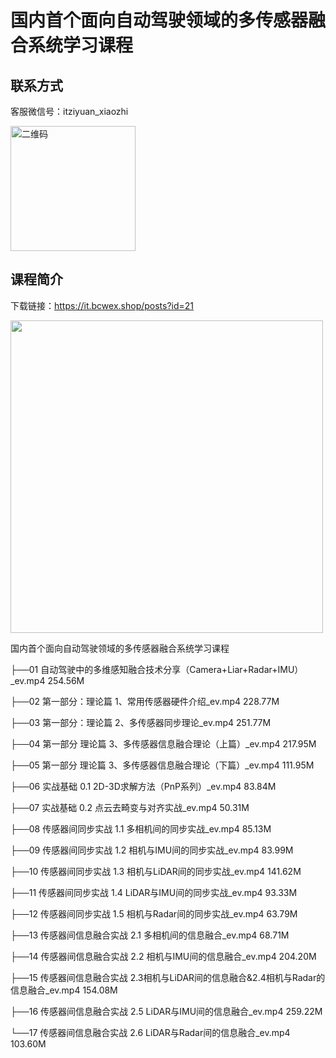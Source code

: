 # 国内首个面向自动驾驶领域的多传感器融合系统学习课程

## 联系方式

客服微信号：itziyuan_xiaozhi

<img src="https://ziyuanyun.oss-cn-guangzhou.aliyuncs.com/common/20240614073449/666b82192834a.jpg" width="200" height="200" alt="二维码">

## 课程简介

下载链接：https://it.bcwex.shop/posts?id=21

<img src="https://ziyuanyun.oss-cn-guangzhou.aliyuncs.com/yun/20240515151526/6644610e60d07.jpg" width="500" alt="">

  

 国内首个面向自动驾驶领域的多传感器融合系统学习课程



 ├──01 自动驾驶中的多维感知融合技术分享（Camera+Liar+Radar+IMU）_ev.mp4 254.56M

 ├──02 第一部分：理论篇 1、常用传感器硬件介绍_ev.mp4 228.77M

 ├──03 第一部分：理论篇 2、多传感器同步理论_ev.mp4 251.77M

 ├──04 第一部分 理论篇 3、多传感器信息融合理论（上篇）_ev.mp4 217.95M

 ├──05 第一部分 理论篇 3、多传感器信息融合理论（下篇）_ev.mp4 111.95M

 ├──06 实战基础 0.1 2D-3D求解方法（PnP系列）_ev.mp4 83.84M

 ├──07 实战基础 0.2 点云去畸变与对齐实战_ev.mp4 50.31M

 ├──08 传感器间同步实战 1.1 多相机间的同步实战_ev.mp4 85.13M

 ├──09 传感器间同步实战 1.2 相机与IMU间的同步实战_ev.mp4 83.99M

 ├──10 传感器间同步实战 1.3 相机与LiDAR间的同步实战_ev.mp4 141.62M

 ├──11 传感器间同步实战 1.4 LiDAR与IMU间的同步实战_ev.mp4 93.33M

 ├──12 传感器间同步实战 1.5 相机与Radar间的同步实战_ev.mp4 63.79M

 ├──13 传感器间信息融合实战 2.1 多相机间的信息融合_ev.mp4 68.71M

 ├──14 传感器间信息融合实战 2.2 相机与IMU间的信息融合_ev.mp4 204.20M

 ├──15 传感器间信息融合实战 2.3相机与LiDAR间的信息融合&amp;2.4相机与Radar的信息融合_ev.mp4 154.08M

 ├──16 传感器间信息融合实战 2.5 LiDAR与IMU间的信息融合_ev.mp4 259.22M

 └──17 传感器间信息融合实战 2.6 LiDAR与Radar间的信息融合_ev.mp4 103.60M

  